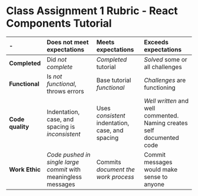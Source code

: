 # Class Assignment 1 Rubric - React Components Tutorial 

| - | **Does not meet expectations** | **Meets expectations** | **Exceeds expectations** |
|:---|:-------------------------------|:-----------------------|:-------------------------|
| **Completed** | Did _not complete_ | _Completed_ tutorial | _Solved_ some or all challenges |
| **Functional** | Is _not functional_, throws errors | Base tutorial _functional_ | _Challenges_ are functioning |
| **Code quality** | Indentation, case, and spacing is _inconsistent_ | Uses _consistent_ indentation, case, and spacing | _Well written_ and well commented. Naming creates self documented code |
| **Work Ethic** | _Code pushed in single large commit_ with meaningless messages | Commits _document the work process_ | Commit messages would make sense to anyone | 